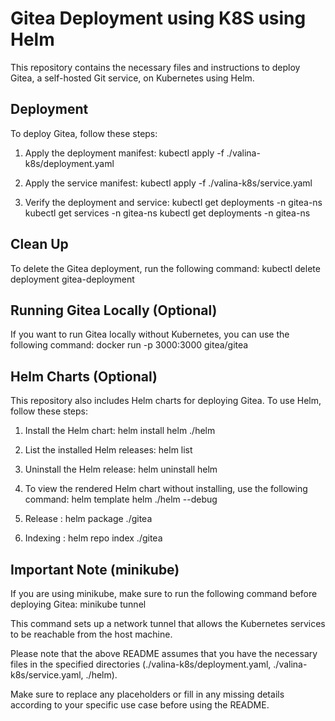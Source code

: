# Gitea Deployment using K8S using Helm

This repository contains the necessary files and instructions to deploy Gitea, a self-hosted Git service, on Kubernetes using Helm.

## Deployment

To deploy Gitea, follow these steps:

1. Apply the deployment manifest:
kubectl apply -f ./valina-k8s/deployment.yaml

2. Apply the service manifest:
kubectl apply -f ./valina-k8s/service.yaml

3. Verify the deployment and service:
kubectl get deployments -n gitea-ns
kubectl get services -n gitea-ns
kubectl get deployments -n gitea-ns


## Clean Up

To delete the Gitea deployment, run the following command:
kubectl delete deployment gitea-deployment


## Running Gitea Locally (Optional)

If you want to run Gitea locally without Kubernetes, you can use the following command:
docker run -p 3000:3000 gitea/gitea

## Helm Charts (Optional)

This repository also includes Helm charts for deploying Gitea. To use Helm, follow these steps:

1. Install the Helm chart:
helm install helm ./helm

2. List the installed Helm releases:
helm list

3. Uninstall the Helm release:
helm uninstall helm

4. To view the rendered Helm chart without installing, use the following command:
helm template helm ./helm --debug

5. Release : helm package ./gitea 

6. Indexing : helm repo index ./gitea


## Important Note (minikube)

If you are using minikube, make sure to run the following command before deploying Gitea:
minikube tunnel


This command sets up a network tunnel that allows the Kubernetes services to be reachable from the host machine.

Please note that the above README assumes that you have the necessary files in the specified directories (./valina-k8s/deployment.yaml, ./valina-k8s/service.yaml, ./helm).

Make sure to replace any placeholders or fill in any missing details according to your specific use case before using the README.